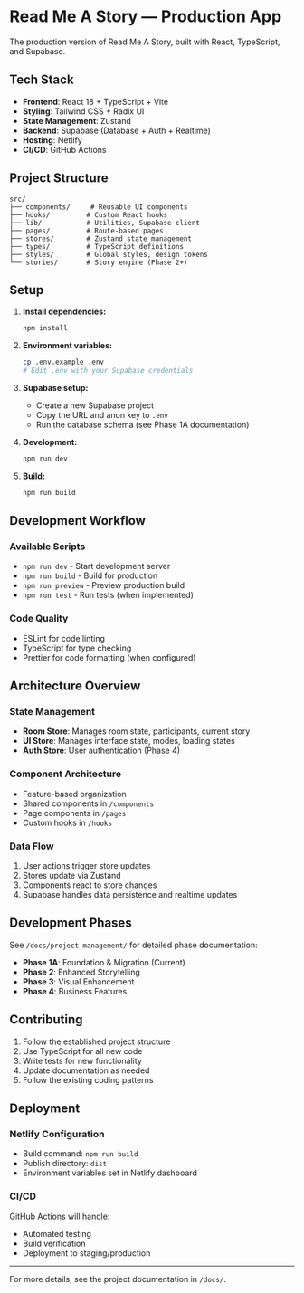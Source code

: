 # Read Me A Story — Production App

The production version of Read Me A Story, built with React, TypeScript, and Supabase.

## Tech Stack

- **Frontend**: React 18 + TypeScript + Vite
- **Styling**: Tailwind CSS + Radix UI
- **State Management**: Zustand
- **Backend**: Supabase (Database + Auth + Realtime)
- **Hosting**: Netlify
- **CI/CD**: GitHub Actions

## Project Structure

```
src/
├── components/     # Reusable UI components
├── hooks/         # Custom React hooks
├── lib/           # Utilities, Supabase client
├── pages/         # Route-based pages
├── stores/        # Zustand state management
├── types/         # TypeScript definitions
├── styles/        # Global styles, design tokens
└── stories/       # Story engine (Phase 2+)
```

## Setup

1. **Install dependencies:**
   ```bash
   npm install
   ```

2. **Environment variables:**
   ```bash
   cp .env.example .env
   # Edit .env with your Supabase credentials
   ```

3. **Supabase setup:**
   - Create a new Supabase project
   - Copy the URL and anon key to `.env`
   - Run the database schema (see Phase 1A documentation)

4. **Development:**
   ```bash
   npm run dev
   ```

5. **Build:**
   ```bash
   npm run build
   ```

## Development Workflow

### Available Scripts

- `npm run dev` - Start development server
- `npm run build` - Build for production
- `npm run preview` - Preview production build
- `npm run test` - Run tests (when implemented)

### Code Quality

- ESLint for code linting
- TypeScript for type checking
- Prettier for code formatting (when configured)

## Architecture Overview

### State Management
- **Room Store**: Manages room state, participants, current story
- **UI Store**: Manages interface state, modes, loading states
- **Auth Store**: User authentication (Phase 4)

### Component Architecture
- Feature-based organization
- Shared components in `/components`
- Page components in `/pages`
- Custom hooks in `/hooks`

### Data Flow
1. User actions trigger store updates
2. Stores update via Zustand
3. Components react to store changes
4. Supabase handles data persistence and realtime updates

## Development Phases

See `/docs/project-management/` for detailed phase documentation:

- **Phase 1A**: Foundation & Migration (Current)
- **Phase 2**: Enhanced Storytelling
- **Phase 3**: Visual Enhancement
- **Phase 4**: Business Features

## Contributing

1. Follow the established project structure
2. Use TypeScript for all new code
3. Write tests for new functionality
4. Update documentation as needed
5. Follow the existing coding patterns

## Deployment

### Netlify Configuration
- Build command: `npm run build`
- Publish directory: `dist`
- Environment variables set in Netlify dashboard

### CI/CD
GitHub Actions will handle:
- Automated testing
- Build verification
- Deployment to staging/production

---

For more details, see the project documentation in `/docs/`.
